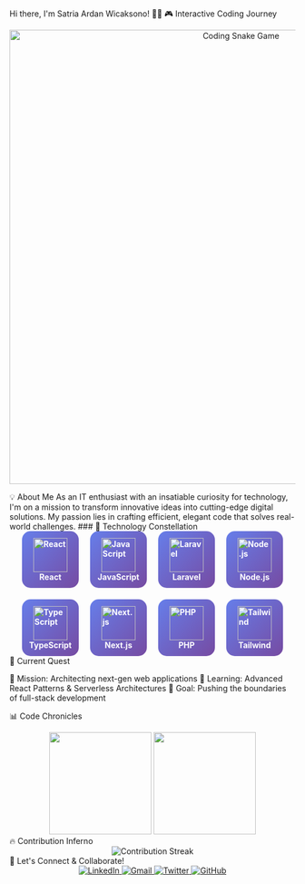 Hi there, I'm Satria Ardan Wicaksono! 🚀🔬
🎮 Interactive Coding Journey
<p align="center">
  <img src="https://raw.githubusercontent.com/wcksnrdn/wcksnrdn/main/snake-game.svg" alt="Coding Snake Game" width="800">
</p>
💡 About Me
As an IT enthusiast with an insatiable curiosity for technology, I'm on a mission to transform innovative ideas into cutting-edge digital solutions. My passion lies in crafting efficient, elegant code that solves real-world challenges.
### 🚀 Technology Constellation

<!DOCTYPE html>
<html lang="en">
<head>
    <meta charset="UTF-8">
    <style>
        .tech-container {
            display: flex;
            flex-wrap: wrap;
            justify-content: center;
            gap: 20px;
            perspective: 1000px;
        }
        .tech-icon {
            width: 100px;
            height: 100px;
            display: flex;
            flex-direction: column;
            align-items: center;
            justify-content: center;
            background: linear-gradient(135deg, #667eea 0%, #764ba2 100%);
            border-radius: 15px;
            color: white;
            font-weight: bold;
            transition: all 0.5s ease;
            transform-style: preserve-3d;
        }
        .tech-icon:hover {
            transform: rotateY(180deg) scale(1.1);
            box-shadow: 0 10px 20px rgba(0,0,0,0.2);
        }
        .tech-icon img {
            width: 60px;
            height: 60px;
            transition: transform 0.5s;
        }
        .tech-icon:hover img {
            transform: rotate(360deg);
        }
    </style>
</head>
<body>
    <div class="tech-container">
        <div class="tech-icon">
            <img src="https://skillicons.dev/icons?i=react" alt="React">
            <span>React</span>
        </div>
        <div class="tech-icon">
            <img src="https://skillicons.dev/icons?i=javascript" alt="JavaScript">
            <span>JavaScript</span>
        </div>
        <div class="tech-icon">
            <img src="https://skillicons.dev/icons?i=laravel" alt="Laravel">
            <span>Laravel</span>
        </div>
        <div class="tech-icon">
            <img src="https://skillicons.dev/icons?i=nodejs" alt="Node.js">
            <span>Node.js</span>
        </div>
        <div class="tech-icon">
            <img src="https://skillicons.dev/icons?i=typescript" alt="TypeScript">
            <span>TypeScript</span>
        </div>
        <div class="tech-icon">
            <img src="https://skillicons.dev/icons?i=nextjs" alt="Next.js">
            <span>Next.js</span>
        </div>
        <div class="tech-icon">
            <img src="https://skillicons.dev/icons?i=php" alt="PHP">
            <span>PHP</span>
        </div>
        <div class="tech-icon">
            <img src="https://skillicons.dev/icons?i=tailwind" alt="Tailwind">
            <span>Tailwind</span>
        </div>
    </div>
</body>
</html>
🌟 Current Quest

🔭 Mission: Architecting next-gen web applications
🌱 Learning: Advanced React Patterns & Serverless Architectures
🚀 Goal: Pushing the boundaries of full-stack development

📊 Code Chronicles
<div align="center">
  <img height="180em" src="https://github-readme-stats.vercel.app/api?username=wcksnrdn&show_icons=true&theme=radical&include_all_commits=true&count_private=true"/>
  <img height="180em" src="https://github-readme-stats.vercel.app/api/top-langs/?username=wcksnrdn&layout=compact&langs_count=7&theme=radical"/>
</div>
🔥 Contribution Inferno
<div align="center">
  <img src="https://github-readme-streak-stats.herokuapp.com/?user=wcksnrdn&theme=radical" alt="Contribution Streak"/>
</div>
🎯 Let's Connect & Collaborate!
<div align="center">
  <a href="https://www.linkedin.com/in/satriaardan" target="_blank">
    <img alt="LinkedIn" src="https://img.shields.io/badge/LinkedIn-0077B5?style=for-the-badge&logo=linkedin&logoColor=white"/>
  </a>
  <a href="mailto:ardansatria004@gmail.com">
    <img alt="Gmail" src="https://img.shields.io/badge/Gmail-D14836?style=for-the-badge&logo=gmail&logoColor=white"/>
  </a>
  <a href="https://twitter.com/yourusername" target="_blank">
    <img alt="Twitter" src="https://img.shields.io/badge/Twitter-1DA1F2?style=for-the-badge&logo=twitter&logoColor=white"/>
  </a>
  <a href="https://github.com/wcksnrdn" target="_blank">
    <img alt="GitHub" src="https://img.shields.io/badge/GitHub-100000?style=for-the-badge&logo=github&logoColor=white"/>
  </a>
</div>
